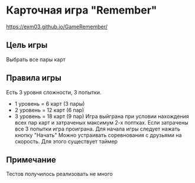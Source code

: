# Карточная игра "Remember"
https://exm03.github.io/GameRemember/

## Цель игры
Выбрать все пары карт

## Правила игры
Есть 3 уровня сложности, 3 попытки.
 - 1 уровень = 6 карт (3 пары)
 - 2 уровень = 12 карт (6 пар)
 - 3 уровень = 18 карт (9 пар)
Игра выйграна при условии нахождения всех пар карт и затраченых максимум 2-х поптках.
Если затрачены все 3 попытки игра проиграна.
Для начала игры следует нажать кнопку "Начать"
Можно устраивать соревнования с друзьями на скорость. Для этого существует таймер 

## Примечание
Тестов получилось реализовать не много